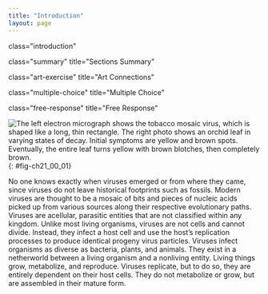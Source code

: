 ```yaml
---
title: "Introduction"
layout: page
---
```



<cnx-pi data-type="cnx.flag.introduction"> class="introduction" </cnx-pi>

<cnx-pi data-type="cnx.eoc">class="summary" title="Sections Summary"</cnx-pi>

<cnx-pi data-type="cnx.eoc">class="art-exercise" title="Art Connections"</cnx-pi>

<cnx-pi data-type="cnx.eoc">class="multiple-choice" title="Multiple Choice"</cnx-pi>

<cnx-pi data-type="cnx.eoc">class="free-response" title="Free Response"</cnx-pi>

 ![The left electron micrograph shows the tobacco mosaic virus, which is shaped like a long, thin rectangle. The right photo shows an orchid leaf in varying states of decay. Initial symptoms are yellow and brown spots. Eventually, the entire leaf turns yellow with brown blotches, then completely brown.](../resources/Figure_21_00_01.jpg "The tobacco mosaic virus (left), seen here by transmission electron microscopy, was the first virus to be discovered. The virus causes disease in tobacco and other plants, such as the orchid (right). (credit a: USDA ARS; credit b: modification of work by USDA Forest Service, Department of Plant Pathology Archive North Carolina State University; scale-bar data from Matt Russell)"){: #fig-ch21_00_01}

No one knows exactly when viruses emerged or from where they came, since viruses do not leave historical footprints such as fossils. Modern viruses are thought to be a mosaic of bits and pieces of nucleic acids picked up from various sources along their respective evolutionary paths. Viruses are acellular, parasitic entities that are not classified within any kingdom. Unlike most living organisms, viruses are not cells and cannot divide. Instead, they infect a host cell and use the host’s replication processes to produce identical progeny virus particles. Viruses infect organisms as diverse as bacteria, plants, and animals. They exist in a netherworld between a living organism and a nonliving entity. Living things grow, metabolize, and reproduce. Viruses replicate, but to do so, they are entirely dependent on their host cells. They do not metabolize or grow, but are assembled in their mature form.

